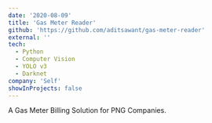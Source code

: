 ```yaml
---
date: '2020-08-09'
title: 'Gas Meter Reader'
github: 'https://github.com/aditsawant/gas-meter-reader'
external: ''
tech:
  - Python
  - Computer Vision
  - YOLO v3
  - Darknet
company: 'Self'
showInProjects: false
---
```


A Gas Meter Billing Solution for PNG Companies.